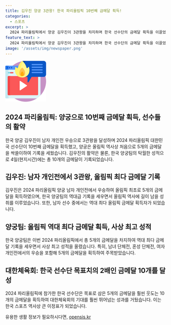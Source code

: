 ```yaml
---
title: 김우진 양궁 3관왕! 한국 파리올림픽 10번째 금메달 획득!
categories:
  - 스포츠
excerpt: >
  2024 파리올림픽에서 양궁 김우진이 3관왕을 차지하며 한국 선수단의 금메달 획득을 이끌었다. 김우진은 남자 개인전에서 우승하여 양궁은 올림픽 역사상 처음으로 5개의 금메달을 석권하였고, 이로써 한국 선수단은 총 10개의 금메달을 획득하며 기록을 세웠다. 또한 복싱에서도 한국 선수가 동메달을 획들하여, 총 메달 수는 금 10개, 은 7개, 동 7개의 총 24개로 올림픽 성적을 높였다. 기대되는 경기는 안세영의 배드민턴 여자 단식 결승전이다.
feature_text: >
  2024 파리올림픽에서 양궁 김우진이 3관왕을 차지하며 한국 선수단의 금메달 획득을 이끌었다. 김우진은 남자 개인전에서 우승하여 양궁은 올림픽 역사상 처음으로 5개의 금메달을 석권하였고, 이로써 한국 선수단은 총 10개의 금메달을 획득하며 기록을 세웠다. 또한 복싱에서도 한국 선수가 동메달을 획들하여, 총 메달 수는 금 10개, 은 7개, 동 7개의 총 24개로 올림픽 성적을 높였다. 기대되는 경기는 안세영의 배드민턴 여자 단식 결승전이다.
image: '/assets/img/newspaper.png'
---
```


<p><img src="/assets/img/news.png" alt="rentncar 속보" /></p>

<h2 data-ke-size="size26">2024 파리올림픽: 양궁으로 10번째 금메달 획득, 선수들의 활약</h2>

<p data-ke-size="size16">한국 양궁 김우진이 남자 개인전 우승으로 3관왕을 달성하며 2024 파리올림픽 대한민국 선수단이 10번째 금메달을 획득했고, 양궁은 올림픽 역사상 처음으로 5개의 금메달을 싹쓸이하여 기록을 세웠습니다. 김우진의 활약은 물론, 한국 양궁팀의 탁월한 성적으로 4일(현지시간)에는 총 10개의 금메달이 기록되었습니다.</p>

<h2 data-ke-size="size26">김우진: 남자 개인전에서 3관왕, 올림픽 최다 금메달 기록</h2>

<p data-ke-size="size16">김우진은 2024 파리올림픽 양궁 남자 개인전에서 우승하여 올림픽 최초로 5개의 금메달을 획득하였으며, 한국 양궁팀의 역대급 기록을 세우면서 올림픽 역사에 길이 남을 성취를 이루었습니다. 또한, 남자 선수 중에서는 역대 최다 올림픽 금메달 획득자가 되었습니다.</p>

<h2 data-ke-size="size26">양궁팀: 올림픽 역대 최다 금메달 획득, 사상 최고 성적</h2>

<p data-ke-size="size16">한국 양궁팀은 이번 2024 파리올림픽에서 총 5개의 금메달을 차지하여 역대 최다 금메달 기록을 세우면서 사상 최고 성적을 올렸습니다. 특히, 남녀 단체전, 혼성 단체전, 여자 개인전에서의 우승을 포함해 5개의 금메달을 획득하여 주목받았습니다.</p>

<h2 data-ke-size="size26">대한체육회: 한국 선수단 목표치의 2배인 금메달 10개를 달성</h2>

<p data-ke-size="size16">2024 파리올림픽에 참가한 한국 선수단은 목표로 삼은 5개의 금메달을 훨씬 웃도는 10개의 금메달을 획득하여 대한체육회의 기대를 훨씬 뛰어넘는 성과를 거뒀습니다. 이는 한국 스포츠 역사상 큰 이정표가 되었습니다.</p>
유용한 생활 정보가 필요하시다면, <a href="https://opensis.kr" rel="dofollow">opensis.kr</a>



